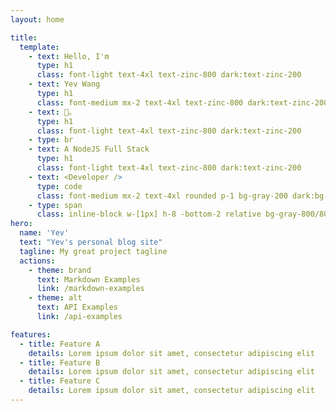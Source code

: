 ```yaml
---
layout: home

title:
  template:
    - text: Hello, I'm
      type: h1
      class: font-light text-4xl text-zinc-800 dark:text-zinc-200
    - text: Yev Wang
      type: h1
      class: font-medium mx-2 text-4xl text-zinc-800 dark:text-zinc-200
    - text: 👋。
      type: h1
      class: font-light text-4xl text-zinc-800 dark:text-zinc-200
    - type: br
    - text: A NodeJS Full Stack
      type: h1
      class: font-light text-4xl text-zinc-800 dark:text-zinc-200
    - text: <Developer />
      type: code
      class: font-medium mx-2 text-4xl rounded p-1 bg-gray-200 dark:bg-gray-800/0 hover:dark:bg-gray-800/100 bg-opacity-0 hover:bg-opacity-100 transition-background duration-200 text-zinc-800 dark:text-zinc-200
    - type: span
      class: inline-block w-[1px] h-8 -bottom-2 relative bg-gray-800/80 dark:bg-gray-200/80 opacity-0 group-hover:opacity-100 transition-opacity duration-200 group-hover:animation-blink text-zinc-800 dark:text-zinc-200
hero:
  name: 'Yev'
  text: "Yev's personal blog site"
  tagline: My great project tagline
  actions:
    - theme: brand
      text: Markdown Examples
      link: /markdown-examples
    - theme: alt
      text: API Examples
      link: /api-examples

features:
  - title: Feature A
    details: Lorem ipsum dolor sit amet, consectetur adipiscing elit
  - title: Feature B
    details: Lorem ipsum dolor sit amet, consectetur adipiscing elit
  - title: Feature C
    details: Lorem ipsum dolor sit amet, consectetur adipiscing elit
---
```


